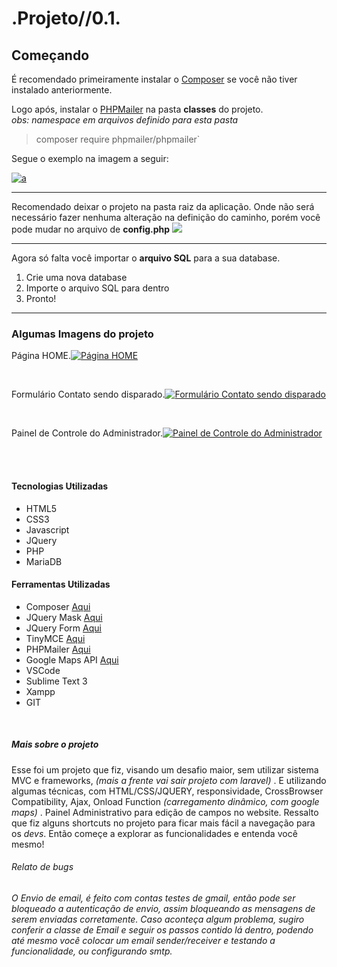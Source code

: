 # .Projeto//0.1.
## Começando
É recomendado primeiramente instalar o [Composer](https://github.com/composer/composer "Composer") se você não tiver instalado anteriormente.

Logo após, instalar o [PHPMailer](https://github.com/PHPMailer/PHPMailer "PHPMailer") na pasta **classes** do projeto. <br>
*obs: namespace em arquivos definido para esta pasta*

> composer require phpmailer/phpmailer`

Segue o exemplo na imagem a seguir:<br>

[![](https://i.imgur.com/QZ80h1N.jpg "a")](https://i.imgur.com/QZ80h1N.jpg "a")


------------
Recomendado deixar o projeto na pasta raiz da aplicação. Onde não será necessário fazer nenhuma alteração na definição do caminho, porém você pode mudar no arquivo de **config.php**
[![](https://i.imgur.com/laShzSH.jpg)](https://i.imgur.com/laShzSH.jpg)

------------

Agora só falta você importar o **arquivo SQL** para a sua database.
1. Crie uma nova database
2. Importe o arquivo SQL para dentro
3. Pronto!

------------

### Algumas Imagens do projeto
Página HOME.[![Página HOME](https://i.imgur.com/m5wKGOk.jpg)](https://i.imgur.com/m5wKGOk.jpg)

<br />

Formulário Contato sendo disparado.[![Formulário Contato sendo disparado](https://i.imgur.com/zDutQex.jpg "Formulário Contato sendo disparado")](http://https://i.imgur.com/zDutQex.jpg "Formulário Contato sendo disparado")

<br />

Painel de Controle do Administrador.[![Painel de Controle do Administrador](https://i.imgur.com/AAcZ1wA.jpg "Painel de Controle do Administrador")](http://https://i.imgur.com/AAcZ1wA.jpg "Painel de Controle do Administrador")

<br /><br />



#### Tecnologias Utilizadas
- HTML5
- CSS3
- Javascript
- JQuery
- PHP
- MariaDB

#### Ferramentas Utilizadas
- Composer [Aqui](https://github.com/composer/composer "Aqui")
- JQuery Mask [Aqui](https://github.com/igorescobar/jQuery-Mask-Plugin "Aqui")
- JQuery Form [Aqui](https://github.com/jquery-form/form "Aqui")
- TinyMCE [Aqui](https://github.com/tinymce/tinymce "Aqui")
- PHPMailer [Aqui](https://github.com/PHPMailer/PHPMailer "Aqui")
- Google Maps API [Aqui](https://cloud.google.com/maps-platform?hl=pt-br "Aqui")
- VSCode 
- Sublime Text 3 
- Xampp
- GIT

<br />

##### Mais sobre o projeto

Esse foi um projeto que fiz, visando um desafio maior, sem utilizar sistema MVC e frameworks, *(mais a frente vai sair projeto com laravel)* . E utilizando algumas técnicas, com HTML/CSS/JQUERY, responsividade, CrossBrowser Compatibility, Ajax, Onload Function *(carregamento dinâmico, com google maps)* . Painel Administrativo para edição de campos no website. Ressalto que fiz alguns shortcuts no projeto para ficar mais fácil a navegação para os *devs*. Então começe a explorar as funcionalidades e entenda você mesmo!

###### *Relato de bugs*
*O Envio de email, é feito com contas testes de gmail, então pode ser bloqueado a autenticação de envio, assim bloqueando as mensagens de serem enviadas corretamente. Caso aconteça algum problema, sugiro conferir a classe de Email e seguir os passos contido lá dentro, podendo até mesmo você colocar um email sender/receiver e testando a funcionalidade, ou configurando smtp.*
